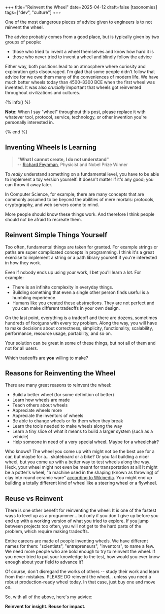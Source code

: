 +++
title="Reinvent the Wheel"
date=2025-04-12
draft=false
[taxonomies]
tags=["dev", "culture"]
+++
 
One of the most dangerous pieces of advice given to engineers is to not reinvent the wheel. 

The advice probably comes from a good place, but is typically given by two groups of people: 
- those who tried to invent a wheel themselves and know how hard it is
- those who never tried to invent a wheel and blindly follow the advice

Either way, both positions lead to an atmosphere where curiosity and exploration gets discouraged.
I'm glad that some people didn't follow that advice for we owe them many of the conveniences of modern life.
We have much better wheels today than 4500–3300 BCE when the first wheel was invented.
It was also *crucially* important that wheels got reinvented throughout civilizations and cultures.

{% info() %}

**Note:** When I say "wheel" throughout this post, please replace it with whatever
tool, protocol, service, technology, or other invention you're personally interested in. 

{% end %}

## Inventing Wheels Is Learning 

> **"What I cannot create, I do not understand"**  
> -- [Richard Feynman](https://en.wikipedia.org/wiki/Richard_Feynman), Physicist and Nobel Prize Winner

To *really* understand something on a fundamental level, you have to be able to implement a toy version yourself. 
It doesn't matter if it's any good; you can throw it away later.

In Computer Science, for example, there are many concepts that are commonly assumed to be beyond the abilities of mere mortals:
protocols, cryptography, and web servers come to mind.

More people should know these things work. 
And therefore I think people should not be afraid to recreate them. 

## Reinvent Simple Things Yourself

Too often, fundamental things are taken for granted. 
For example strings or paths are super complicated concepts in programming.
I think it's a great exercise to implement a string or a path library yourself
if you're interested in how they work.

Even if nobody ends up using your work, I bet you'll learn a lot. For example:

- There is an infinite complexity in everyday things. 
- Building something that even a single other person finds useful is a humbling experience. 
- Humans like you created these abstractions. They are not perfect and you can make different tradeoffs in your own design. 

On the last point, everything is a tradeoff and there are dozens, sometimes hundreds of footguns with every toy problem. 
Along the way, you will have to make decisions about correctness, simplicity, functionality, scalability, performance, resource usage, portability, and so on.

Your solution can be great in some of these things, but not all of them and not for all users.

Which tradeoffs are **you** willing to make?

## Reasons for Reinventing the Wheel

There are many great reasons to reinvent the wheel: 

* Build a better wheel (for some definition of better)
* Learn how wheels are made 
* Teach others about wheels
* Appreciate wheels more
* Appreciate the inventors of wheels
* Be able to change wheels or fix them when they break
* Learn the tools needed to make wheels along the way
* Learn a tiny slice of what it means to build a larger system (such as a vehicle)
* Help someone in need of a very special wheel. Maybe for a wheelchair?

Who knows? The wheel you come up with might not be the best use for a car, but maybe for a... skateboard or a bike?
Or you fail building a nicer wheel, but you come up with a better way to test wheels along the way.
Heck, your wheel might not even be meant for transportation at all! 
It might be a potter's wheel, "a machine used in the shaping (known as throwing) of clay into round ceramic ware" [according to Wikipedia](https://en.wikipedia.org/wiki/Wheel).
You might end up building a totally different kind of wheel like a steering wheel or a flywheel.

## Reuse vs Reinvent 

There is one other benefit for reinventing the wheel:
It is one of the fastest ways to level up as a programmer... but only if you don't give up before you end up with a working version of what you tried to explore.
If you jump between projects too often, you will not get to the hard parts of the problem, which require making tradeoffs.

Entire careers are made of people inventing wheels.
We have different names for them: "scientists", "entrepreneurs", "inventors", to name a few.
We need more people who are bold enough to try to reinvent the wheel.
If you never tried to put your knowledge to the test, how would you ever know enough about your field to advance it?

Of course, don't disregard the works of others -- study their work and learn from their mistakes.
PLEASE DO reinvent the wheel... unless you need a robust production-ready wheel today. In that case, just buy one and move on.

So, with all of the above, here's my advice: 

**Reinvent for insight. Reuse for impact.**
